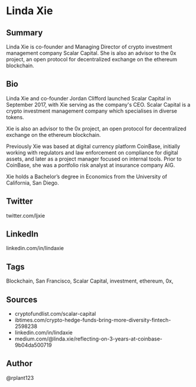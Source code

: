# Linda Xie

## Summary
Linda Xie is co-founder and Managing Director of crypto investment management company Scalar Capital. She is also an advisor to the 0x project, an open protocol for decentralized exchange on the ethereum blockchain.

## Bio
Linda Xie and co-founder Jordan Clifford launched Scalar Capital in September 2017, with Xie serving as the company's CEO. Scalar Capital is a crypto investment management company which specialises in diverse tokens. 

Xie is also an advisor to the 0x project, an open protocol for decentralized exchange on the ethereum blockchain. 

Previously Xie was based at digital currency platform CoinBase, initially working with regulators and law enforcement on compliance for digital assets, and later as a project manager focused on internal tools. Prior to CoinBase, she was a portfolio risk analyst at insurance company AIG. 

Xie holds a Bachelor’s degree in Economics from the University of California, San Diego.

## Twitter
twitter.com/ljxie

## LinkedIn
linkedin.com/in/lindaxie

## Tags
Blockchain, San Francisco, Scalar Capital, investment, ethereum, 0x,

## Sources
- cryptofundlist.com/scalar-capital
- ibtimes.com/crypto-hedge-funds-bring-more-diversity-fintech-2598238 
- linkedin.com/in/lindaxie
- medium.com/@linda.xie/reflecting-on-3-years-at-coinbase-9b04da500719

## Author
@rplant123
